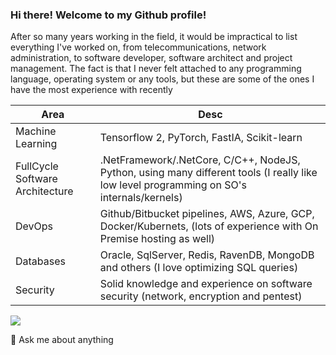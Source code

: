 ### Hi there! Welcome to my Github profile!

After so many years working in the field, it would be impractical to list everything I've worked on, from telecommunications, network administration, to software developer, software architect and project management. The fact is that I never felt attached to any programming language, operating system or any tools, but these are some of the ones I have the most experience with recently

Area | Desc
------------- | -------------
Machine Learning | Tensorflow 2, PyTorch, FastIA, Scikit-learn
FullCycle Software Architecture | .NetFramework/.NetCore, C/C++, NodeJS, Python, using many different tools (I really like low level programming on SO's internals/kernels)
DevOps | Github/Bitbucket pipelines, AWS, Azure, GCP, Docker/Kubernets, (lots of experience with On Premise hosting as well)
Databases | Oracle, SqlServer, Redis, RavenDB, MongoDB and others (I love optimizing SQL queries)
Security | Solid knowledge and experience on software security (network, encryption and pentest)

![](https://github-readme-stats.vercel.app/api?username=EDGARRC)

💬 Ask me about anything
